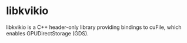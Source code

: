 # libkvikio

libkvikio is a C++ header-only library providing bindings to
cuFile, which enables GPUDirectStorage (GDS).
